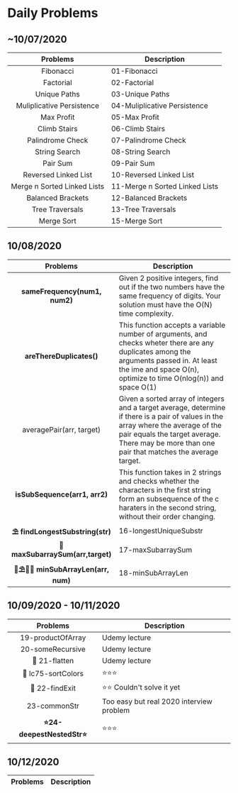 # Daily Problems

## ~10/07/2020

|Problems                          |Description                                       |
|:--------------------------------:|--------------------------------------------------|
|Fibonacci |01-Fibonacci
|Factorial |02-Factorial
|Unique Paths |03-Unique Paths
|Muliplicative Persistence |04-Muliplicative Persistence|
|Max Profit |05-Max Profit|
|Climb Stairs |06-Climb Stairs|
|Palindrome Check |07-Palindrome Check|
|String Search |08-String Search|
|Pair Sum |09-Pair Sum|
|Reversed Linked List |10-Reversed Linked List|
|Merge n Sorted Linked Lists |11-Merge n Sorted Linked Lists|
|Balanced Brackets |12-Balanced Brackets|
|Tree Traversals |13-Tree Traversals|
|Merge Sort| 15-Merge Sort|

## 10/08/2020

|Problems                          |Description                                       |
|:--------------------------------:|--------------------------------------------------|
|**sameFrequency(num1, num2)** | Given 2 positive integers, find out if the two numbers have the same frequency of digits. Your solution must have the O(N) time complexity.|
|**areThereDuplicates()** | This function accepts a variable number of arguments, and checks wheter there are any duplicates among the arguments passed in. At least the ime and space O(n), optimize to time O(nlog(n)) and space O(1)|
|averagePair(arr, target) | Given a sorted array of integers and a target average, determine if there is a pair of values in the array where the average of the pair equals the target average. There may be more than one pair that matches the average target.|
|**isSubSequence(arr1, arr2)** | This function takes in 2 strings and checks whether the characters in the first string form an subsequence of the c haraters in the second string, without their order changing.|
|**⛱ findLongestSubstring(str)** | 16-longestUniqueSubstr|
|**🎯 maxSubarraySum(arr,target)**| 17-maxSubarraySum|
|**🌵⛱💆‍♀️ minSubArrayLen(arr, num)** | 18-minSubArrayLen|

## 10/09/2020 - 10/11/2020

|Problems                          |Description                                       |
|:--------------------------------:|--------------------------------------------------|
|19-productOfArray                 | Udemy lecture                                    |
|20-someRecursive                  | Udemy lecture                                    |
|🌵 21-flatten                     | Udemy lecture                                     |
|🌵 lc75-sortColors                | ⭐️⭐️⭐️                                            |
|🐙 22-findExit                    | ⭐️⭐️ Couldn't solve it yet                        |
| 23-commonStr                     | Too easy but real 2020 interview problem         |
|**⭐️24-deepestNestedStr⭐️**       | ⭐️⭐️⭐️                                            |

## 10/12/2020
|Problems                          |Description                                       |
|:--------------------------------:|--------------------------------------------------|
